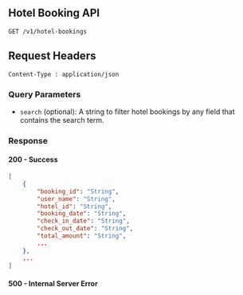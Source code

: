 ## Hotel Booking API
```
GET /v1/hotel-bookings
```

## Request Headers
```
Content-Type : application/json
```

### Query Parameters
- `search` (optional): A string to filter hotel bookings by any field that contains the search term.

### Response

#### 200 - Success
```json
[
    {
        "booking_id": "String",
        "user_name": "String",
        "hotel_id": "String",
        "booking_date": "String",
        "check_in_date": "String",
        "check_out_date": "String",
        "total_amount": "String",
        ...
    },
    ...
]

```
#### 500 - Internal Server Error
